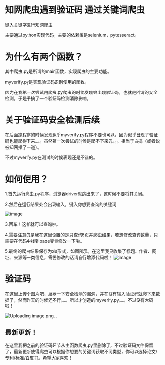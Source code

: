 # 知网爬虫遇到验证码 通过关键词爬虫
键入关键字进行知网爬虫

主要通过python实现代码，主要的依赖库是selenium，pytesseract。

# 为什么有两个函数？
其中爬虫.py是所谓的main函数，实现爬虫的主要功能。

myverify.py是实现验证码识别使用的函数。

因为在我第一次尝试用爬虫.py爬虫的时候发现会出现验证码，也就是所谓的安全检测，于是乎搞了一个验证码检测消除影响。

# 关于验证码安全检测后续
在后面跑程序的时候发现似乎myverify.py程序不要也可以，因为似乎出现了验证码也能爬得下来。。。虽然第一次尝试的时候是爬不下来的。。。相当于白搞（或者说被知网摆了一道）。

不过myverify.py在测试的时候表现还是不错的。


# 如何使用？
1.首先运行爬虫.py程序，浏览器driver就跳出来了，这时候不要将其关闭。

2.然后在运行结果处会出现输入，键入你想要查询的关键词

![image](https://user-images.githubusercontent.com/56500982/218065177-33e62834-6f94-495b-8ab4-7b047c2e91a9.png)

3.回车！这样就可以查询啦。

4.需要注意的是我在这里设置的是只查询6页并爬虫结果，若想修改查询数量，只需要在代码中找到page变量修改一下啦。

5.最终的爬虫结果保存为xls形式，如图所示。在这里我只收集了标题、作者、网址、来源等一类信息，需要修改的话请自行增添代码啦！
![image](https://user-images.githubusercontent.com/56500982/218066189-f53d277a-bee1-4384-be8c-066ac3bf88ab.png)

# 验证码
在这里上传个图片吧，展示一下安全检测的漏洞，并在没有输入验证码就爬下来数据了，然而昨天的时候还不行。。。所以才创造的myverify.py。。。不过没有大碍啦！

![Uploading image.png…]()


## 最新更新！
在这里我把之前的验证码环节从主函数爬虫.py里删除了，不过验证码文件保留了，最新更新使得爬虫可以根据你想要的关键词获取不同类型，你可以选择论文/专利/标准/白皮书。希望大家喜欢！
